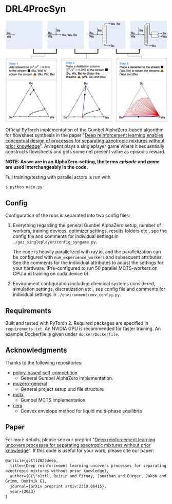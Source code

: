 # DRL4ProcSyn

![image](readme_image.jpg)

Official PyTorch implementation of the Gumbel AlphaZero-based algorithm for flowsheet synthesis in the paper "[Deep reinforcement learning enables conceptual design of processes for separating azeotropic mixtures without prior knowledge](https://arxiv.org/abs/2310.06415)". An agent plays a singleplayer game where it sequentially constructs flowsheets and gets some net present value as episodic reward.

**NOTE: As we are in an AlphaZero-setting, the terms _episode_ and _game_ are used interchangeably in the code.**

Full training/testing with parallel actors is run with

```shell
$ python main.py
```

## Config

Configuration of the runs is separated into two config files: 

1. Everything regarding the general Gumbel AlphaZero setup, number of workers, training devices, optimizer settings, results folders etc., see the config file and comments for individual settings in `./gaz_singleplayer/config_syngame.py`.

	The code is heavily parallelized with ray.io, and the parallelization can be configured with `num_experience_workers` and 
subsequent attributes. See the comments for the individual attributes to adjust the settings for your hardware. (Pre-configured to run 50 parallel MCTS-workers on CPU and training on cuda device 0).

2. Environment configuration including chemical systems considered, simulation settings, discretization etc., see config file and comments for individual settings in `./environment/env_config.py`. 

## Requirements

Built and tested with PyTorch 2. Required packages are specified in `requirements.txt`. An NVIDIA GPU is recommended for faster training. An example Dockerfile is given under `docker/Dockerfile`. 

## Acknowledgments

Thanks to the following repositories:

- [policy-based-self-competition](https://github.com/grimmlab/policy-based-self-competition)
  - General Gumbel AlphaZero implementation.
- [muzero-general](https://github.com/werner-duvaud/muzero-general/)
  - General project setup und file structure
- [mctx](https://github.com/deepmind/mctx)
  - Gumbel MCTS implementation.
- [cem](https://github.com/grimmlab/cem)
  - Convex envelope method for liquid multi-phase equilibria

## Paper

For more details, please see our preprint "[Deep reinforcement learning uncovers processes for separating azeotropic mixtures without prior knowledge](https://arxiv.org/abs/2310.06415)". If this code is useful for your work, please cite our paper:

```
@article{gottl2023deep,
  title={Deep reinforcement learning uncovers processes for separating azeotropic mixtures without prior knowledge},
  author={G{\"o}ttl, Quirin and Pirnay, Jonathan and Burger, Jakob and Grimm, Dominik G},
  journal={arXiv preprint arXiv:2310.06415},
  year={2023}
}
``` 
